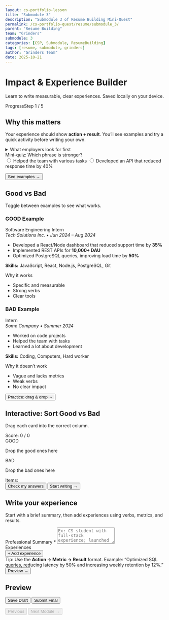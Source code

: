 ```yaml
---
layout: cs-portfolio-lesson
title: "Submodule 3"
description: "Submodule 3 of Resume Building Mini-Quest"
permalink: /cs-portfolio-quest/resume/submodule_3/
parent: "Resume Building"
team: "Grinders"
submodule: 3
categories: [CSP, Submodule, ResumeBuilding]
tags: [resume, submodule, grinders]
author: "Grinders Team"
date: 2025-10-21
---
```


<link href="https://cdn.jsdelivr.net/npm/tailwindcss@2.2.19/dist/tailwind.min.css" rel="stylesheet">

<div class="max-w-3xl mx-auto p-4">
  <h1 class="text-2xl font-bold mb-2">Impact & Experience Builder</h1>
  <p class="text-gray-600 mb-4">Learn to write measurable, clear experiences. Saved locally on your device.</p>

  <!-- Progress -->
  <div class="border rounded p-3 mb-4">
    <div class="flex justify-between text-sm">
      <span>Progress</span><span id="progressLabel">Step 1 / 5</span>
    </div>
    <div class="w-full bg-gray-200 rounded h-2 mt-2">
      <div id="progressBar" class="bg-blue-600 h-2 rounded" style="width:20%"></div>
    </div>
  </div>

  <!-- STEP 1: Why it matters -->
  <section data-step="0" class="space-y-3">
    <h2 class="text-xl font-semibold">Why this matters</h2>
    <p>Your experience should show <b>action + result</b>. You’ll see examples and try a quick activity before writing your own.</p>
    <details class="border rounded p-3">
      <summary class="font-medium cursor-pointer">What employers look for first</summary>
      <ul class="list-disc ml-5 mt-2 text-sm">
        <li><b>Action verbs</b> (Developed, Optimized, Led)</li>
        <li><b>Metrics</b> (% / time / $ / users)</li>
        <li><b>Clear results</b> (what you improved and how it made an impact)</li>
      </ul>
    </details>
    <div class="border rounded p-3">
      <div class="font-medium mb-2">Mini-quiz: Which phrase is stronger?</div>
      <div class="space-y-1 text-sm" id="miniQuiz">
        <label class="flex items-center gap-2"><input type="radio" name="q1" value="a"> Helped the team with various tasks</label>
        <label class="flex items-center gap-2"><input type="radio" name="q1" value="b"> Developed an API that reduced response time by 40%</label>
      </div>
      <p id="miniQuizResult" class="text-sm mt-2"></p>
    </div>
    <div>
      <button id="toStep2" class="px-3 py-2 border rounded">See examples →</button>
    </div>
  </section>

  <!-- STEP 2: Good vs Bad -->
  <section data-step="1" class="space-y-3 hidden">
    <h2 class="text-xl font-semibold">Good vs Bad</h2>
    <p class="text-gray-700">Toggle between examples to see what works.</p>
    <div class="grid md:grid-cols-2 gap-3">
      <!-- GOOD -->
      <div class="border rounded p-3">
        <h3 class="font-semibold mb-1">GOOD Example</h3>
        <div>
          <div class="font-medium">Software Engineering Intern</div>
          <div class="text-sm text-gray-600 mb-2"><em>Tech Solutions Inc. • Jun 2024 – Aug 2024</em></div>
          <ul class="list-disc ml-5 text-sm space-y-1">
            <li>Developed a React/Node dashboard that reduced support time by <b>35%</b></li>
            <li>Implemented REST APIs for <b>10,000+ DAU</b></li>
            <li>Optimized PostgreSQL queries, improving load time by <b>50%</b></li>
          </ul>
          <p class="text-sm mt-2"><b>Skills:</b> JavaScript, React, Node.js, PostgreSQL, Git</p>
        </div>
        <div class="mt-3">
          <div class="font-semibold">Why it works</div>
          <ul class="list-disc ml-5 text-sm mt-1">
            <li>Specific and measurable</li>
            <li>Strong verbs</li>
            <li>Clear tools</li>
          </ul>
        </div>
      </div>
      <!-- BAD -->
      <div class="border rounded p-3">
        <h3 class="font-semibold mb-1">BAD Example</h3>
        <div>
          <div class="font-medium">Intern</div>
          <div class="text-sm text-gray-600 mb-2"><em>Some Company • Summer 2024</em></div>
          <ul class="list-disc ml-5 text-sm space-y-1">
            <li>Worked on code projects</li>
            <li>Helped the team with tasks</li>
            <li>Learned a lot about development</li>
          </ul>
          <p class="text-sm mt-2"><b>Skills:</b> Coding, Computers, Hard worker</p>
        </div>
        <div class="mt-3">
          <div class="font-semibold">Why it doesn’t work</div>
          <ul class="list-disc ml-5 text-sm mt-1">
            <li>Vague and lacks metrics</li>
            <li>Weak verbs</li>
            <li>No clear impact</li>
          </ul>
        </div>
      </div>
    </div>
    <div>
      <button id="toStep3" class="px-3 py-2 border rounded">Practice: drag & drop →</button>
    </div>
  </section>

  <!-- STEP 3: Drag & Drop -->
  <section data-step="2" class="space-y-3 hidden">
    <h2 class="text-xl font-semibold">Interactive: Sort Good vs Bad</h2>
    <p>Drag each card into the correct column.</p>
    <div class="text-center font-medium">Score: <span id="score">0</span> / <span id="total">0</span></div>
    <div class="grid md:grid-cols-2 gap-3">
      <div>
        <div class="border-2 border-dashed rounded p-3 min-h-[160px]" id="goodZone">
          <div class="font-semibold mb-1">GOOD</div>
          <p class="text-sm text-gray-600">Drop the good ones here</p>
        </div>
      </div>
      <div>
        <div class="border-2 border-dashed rounded p-3 min-h-[160px]" id="badZone">
          <div class="font-semibold mb-1">BAD</div>
          <p class="text-sm text-gray-600">Drop the bad ones here</p>
        </div>
      </div>
    </div>
    <div>
      <div class="font-medium mb-1">Items:</div>
      <div id="itemsPool" class="border rounded p-3 flex flex-wrap gap-2"></div>
    </div>
    <div class="flex gap-2">
      <button id="checkAnswersBtn" class="px-3 py-2 border rounded hidden">Check my answers</button>
      <button id="toStep4" class="px-3 py-2 border rounded hidden">Start writing →</button>
    </div>
  </section>

  <!-- STEP 4: Writing Form -->
  <section data-step="3" class="space-y-3 hidden">
    <h2 class="text-xl font-semibold">Write your experience</h2>
    <p class="text-gray-700">Start with a brief summary, then add experiences using verbs, metrics, and results.</p>
    <div>
      <label class="block text-sm font-medium">Professional Summary *</label>
      <textarea id="summary" rows="3" class="w-full border rounded px-3 py-2" placeholder="Ex: CS student with full-stack experience; launched an app that reduced support time by 35%"></textarea>
    </div>
    <div class="border rounded p-3">
      <div class="font-medium mb-2">Experiences</div>
      <div id="experienceContainer" class="space-y-3"></div>
      <button id="addExperienceBtn" class="px-3 py-2 border rounded">+ Add experience</button>
    </div>
    <div class="text-sm text-gray-600">
      Tip: Use the <b>Action → Metric → Result</b> format. Example: “Optimized SQL queries, reducing latency by 50% and increasing weekly retention by 12%.”
    </div>
    <div>
      <button id="toStep5" class="px-3 py-2 border rounded">Preview →</button>
    </div>
  </section>

  <!-- STEP 5: Resume Preview -->
  <section data-step="4" class="space-y-3 hidden">
    <h2 class="text-xl font-semibold">Preview</h2>
    <div id="resumePreview" class="border rounded p-4 space-y-3 text-sm leading-6"></div>
    <div class="grid md:grid-cols-2 gap-2">
      <button id="saveDraft" class="px-3 py-2 border rounded">Save Draft</button>
      <button id="submitFinal" class="px-3 py-2 border rounded">Submit Final</button>
    </div>
    <p id="saveMessage" class="text-sm mt-1"></p>
  </section>

  <!-- Bottom Navigation -->
  <div class="flex justify-between mt-4">
    <button id="prevBtn" class="px-3 py-2 border rounded" disabled>Previous</button>
    <!-- Removed the redundant "Next" button -->
    <button
      id="nextModuleBtnNav"
      data-href="/cs-portfolio-quest/resume/submodule_4/"
      class="px-3 py-2 border rounded hidden bg-red-600 text-white disabled:opacity-60"
      disabled
    >Next Module →</button>
  </div>
</div>

<script>
document.addEventListener('DOMContentLoaded', () => {
  // --------- State ----------
  const state = {
    step: 0,
    submitted: false,
    summary: "",
    experiences: [] // {title, company, dates, bullets}
  };

  // --------- DOM helpers ----------
  const $  = s => document.querySelector(s);
  const $$ = s => Array.from(document.querySelectorAll(s));
  const steps = $$('section[data-step]');
  const progressBar   = $('#progressBar');
  const progressLabel = $('#progressLabel');

  const prevBtn = $('#prevBtn');
  const nextModuleBtnNav = $('#nextModuleBtnNav');

  // Step 1
  const miniQuiz = $('#miniQuiz');
  const miniQuizResult = $('#miniQuizResult');
  const toStep2 = $('#toStep2');

  // Step 2
  const toStep3 = $('#toStep3');

  // Step 3
  const itemsPool = $('#itemsPool');
  const goodZone = $('#goodZone');
  const badZone  = $('#badZone');
  const checkAnswersBtn = $('#checkAnswersBtn');
  const toStep4 = $('#toStep4');
  const scoreSpan = $('#score');
  const totalSpan = $('#total');

  // Step 4
  const summaryEl = $('#summary');
  const experienceContainer = $('#experienceContainer');
  const addExperienceBtn = $('#addExperienceBtn');
  const toStep5 = $('#toStep5');

  // Step 5
  const resumePreview = $('#resumePreview');
  const saveDraftBtn = $('#saveDraft');
  const submitFinalBtn = $('#submitFinal');
  const saveMessage = $('#saveMessage');

  // --------- Progress / navigation ----------
  function showStep(i){
    state.step = Math.max(0, Math.min(steps.length-1, i));
    steps.forEach((el,idx)=>el.classList.toggle('hidden', idx!==state.step));
    const pct = ((state.step+1)/steps.length)*100;
    progressBar.style.width = pct + '%';
    progressLabel.textContent = `Step ${state.step+1} / ${steps.length}`;
    prevBtn.disabled = state.step===0;

    const onLast = state.step === steps.length - 1;
    nextModuleBtnNav.classList.toggle('hidden', !onLast);
    nextModuleBtnNav.disabled = !state.submitted;

    persist();
    if (onLast) updateResumePreview();
  }

  prevBtn.addEventListener('click', ()=>showStep(state.step-1));

  if (nextModuleBtnNav){
    nextModuleBtnNav.addEventListener('click', (e)=>{
      e.preventDefault();
      if (!state.submitted){ alert("Submit Final first."); return; }
      alert("Great! Next you’ll auto-generate your resume from what you wrote.");
      const href = nextModuleBtnNav.getAttribute('data-href');
      if (href) window.location.href = href;
    });
  }

  // --------- STEP 1 ----------
  if (miniQuiz){
    miniQuiz.addEventListener('change', (e)=>{
      const v = e.target.value;
      if (!v) return;
      const ok = v === 'b';
      miniQuizResult.textContent = ok ? "Correct — action + metric = clear impact." : "The other option is better — more concrete and measurable.";
      miniQuizResult.className = "text-sm mt-2 " + (ok ? "text-green-700" : "text-red-700");
    });
  }
  toStep2?.addEventListener('click', ()=>showStep(1));

  // --------- STEP 2 ----------
  toStep3?.addEventListener('click', ()=>{
    showStep(2);
    initDragDrop();
  });

  // --------- STEP 3: Drag & Drop ----------
  const dragDropItems = [
    { text: "Increased engagement by 45% using personalized recommendations", good: true },
    { text: "Worked on team stuff", good: false },
    { text: "Was responsible for tasks", good: false },
    { text: "Implemented automated tests and cut detection time by 60%", good: true },
    { text: "Used Java and Python", good: false },
    { text: "Helped on projects", good: false },
    { text: "Led 4 devs and launched an app with 50,000+ downloads in 1 month", good: true },
    { text: "I’m good at teamwork", good: false },
    { text: "Optimized queries and saved $2,000/month on servers", good: true },
    { text: "Completed assigned tasks", good: false },
    { text: "Designed a REST API with 100,000+ requests/day", good: true },
    { text: "I learn fast", good: false }
  ];
  const answers = {}; // id -> true/false

  function initDragDrop(){
    itemsPool.innerHTML = "";
    [goodZone, badZone].forEach(z=>z.innerHTML = z.innerHTML); // keep headers
    const shuffled = [...dragDropItems].sort(()=>Math.random()-0.5);
    shuffled.forEach((item, idx)=>{
      const div = document.createElement('div');
      div.className = "px-3 py-2 border rounded bg-white cursor-move text-sm";
      div.draggable = true;
      const id = `itm-${Date.now()}-${idx}`;
      div.dataset.id = id;
      div.dataset.good = String(item.good);
      div.textContent = item.text;
      div.addEventListener('dragstart', ev=>{
        ev.dataTransfer.setData('text/plain', id);
        div.classList.add('opacity-50');
      });
      div.addEventListener('dragend', ()=>div.classList.remove('opacity-50'));
      itemsPool.appendChild(div);
      answers[id] = undefined;
    });
    totalSpan.textContent = String(shuffled.length);
    scoreSpan.textContent = "0";
    checkAnswersBtn.classList.add('hidden');
    toStep4.classList.add('hidden');
  }

  function zoneCommon(zone){
    zone.addEventListener('dragover', e=>{ e.preventDefault(); zone.classList.add('bg-gray-50'); });
    zone.addEventListener('dragleave', ()=>zone.classList.remove('bg-gray-50'));
    zone.addEventListener('drop', e=>{
      e.preventDefault();
      zone.classList.remove('bg-gray-50');
      const id = e.dataTransfer.getData('text/plain');
      const el = document.querySelector(`[data-id="${id}"]`);
      if (!el) return;
      zone.appendChild(el);
      answers[id] = (zone.id === 'goodZone');
      if (itemsPool.children.length === 0) checkAnswersBtn.classList.remove('hidden');
    });
  }
  zoneCommon(goodZone);
  zoneCommon(badZone);

  checkAnswersBtn?.addEventListener('click', ()=>{
    let correct = 0;
    Object.keys(answers).forEach(id=>{
      const el = document.querySelector(`[data-id="${id}"]`);
      if (!el) return;
      const isGood = el.dataset.good === 'true';
      const pickedGood = answers[id] === true;
      if (isGood === pickedGood){
        el.classList.remove('border-red-600','bg-red-50');
        el.classList.add('border-green-600','bg-green-50');
        correct++;
      } else {
        el.classList.remove('border-green-600','bg-green-50');
        el.classList.add('border-red-600','bg-red-50');
      }
    });
    scoreSpan.textContent = String(correct);
    toStep4.classList.remove('hidden');
    if (correct === Object.keys(answers).length){
      alert("Perfect! 🎉");
    } else {
      alert(`You got ${correct}/${Object.keys(answers).length}. Review the red ones or continue.`);
    }
  });

  toStep4?.addEventListener('click', ()=>showStep(3));

  // --------- STEP 4: Form (summary + experiences) ----------
  addExperienceBtn?.addEventListener('click', ()=>addExperience());
  function addExperience(initial={}){
    state.experiences.push({
      title: initial.title || "",
      company: initial.company || "",
      dates: initial.dates || "",
      bullets: initial.bullets || ""
    });
    renderExperiences();
    persist();
  }

  function renderExperiences(){
    experienceContainer.innerHTML = "";
    state.experiences.forEach((ex, i)=>{
      const wrap = document.createElement('div');
      wrap.className = "border-l-4 border-gray-200 bg-white p-3 rounded";
      wrap.innerHTML = `
        <div class="flex justify-between items-center">
          <div class="font-semibold">Experience ${i+1}</div>
          <button data-rm="${i}" class="px-2 py-1 border rounded text-sm">Remove</button>
        </div>
        <div class="mt-2 grid md:grid-cols-2 gap-2">
          <div>
            <label class="block text-sm font-medium">Job Title *</label>
            <input data-f="title" data-i="${i}" class="w-full border rounded px-3 py-2" placeholder="Software Engineering Intern" value="${escapeHtml(ex.title)}">
          </div>
          <div>
            <label class="block text-sm font-medium">Company *</label>
            <input data-f="company" data-i="${i}" class="w-full border rounded px-3 py-2" placeholder="Tech Solutions Inc." value="${escapeHtml(ex.company)}">
          </div>
        </div>
        <div class="mt-2">
          <label class="block text-sm font-medium">Dates *</label>
          <input data-f="dates" data-i="${i}" class="w-full border rounded px-3 py-2" placeholder="Jun 2024 – Aug 2024" value="${escapeHtml(ex.dates)}">
        </div>
        <div class="mt-2">
          <label class="block text-sm font-medium">Bullets * (use “-” on separate lines)</label>
          <textarea data-f="bullets" data-i="${i}" rows="3" class="w-full border rounded px-3 py-2" placeholder="• Developed X that reduced Y by Z%\n• Led 3 people to launch ...\n• Optimized SQL queries ...">${escapeHtml(ex.bullets)}</textarea>
        </div>
      `;
      experienceContainer.appendChild(wrap);
    });

    // handlers
    experienceContainer.querySelectorAll('[data-rm]').forEach(btn=>{
      btn.addEventListener('click', ()=>{
        const i = +btn.getAttribute('data-rm');
        state.experiences.splice(i,1);
        renderExperiences();
        persist();
      });
    });
    experienceContainer.querySelectorAll('input[data-f], textarea[data-f]').forEach(inp=>{
      inp.addEventListener('input', ()=>{
        const i = +inp.getAttribute('data-i');
        const f = inp.getAttribute('data-f');
        state.experiences[i][f] = inp.value;
        persist();
      });
    });
  }

  summaryEl?.addEventListener('input', ()=>{
    state.summary = summaryEl.value;
    persist();
  });

  toStep5?.addEventListener('click', ()=>{
    if (!state.summary.trim()){
      alert("Write your Professional Summary before continuing.");
      return;
    }
    showStep(4);
    updateResumePreview();
  });

  // --------- STEP 5: Preview / Save / Submit ----------
  function updateResumePreview(){
    const parts = [];

    // Header (summary only in this module)
    parts.push(`<div class="text-lg font-bold">Professional Summary</div>`);
    parts.push(`<div>${nl2br(escapeHtml(state.summary || "Add a brief professional summary."))}</div>`);

    // Experiences
    parts.push(`<div class="mt-3 text-base font-semibold">Experience</div>`);
    if (state.experiences.length){
      state.experiences.forEach(ex=>{
        if (!ex.title && !ex.company && !ex.dates && !ex.bullets) return;
        parts.push(`<div class="mt-1">
          <div class="font-medium">${escapeHtml(ex.title || "Job title")}</div>
          <div class="text-gray-700 text-sm">${escapeHtml(ex.company || "Company")} • ${escapeHtml(ex.dates || "Dates")}</div>
          ${renderBullets(ex.bullets)}
        </div>`);
      });
    } else {
      parts.push(`<div class="text-sm text-gray-500">Add at least one experience.</div>`);
    }

    html += `</div>`; // linkedin-content

    linkedinPreview.innerHTML = html;
    showStep(4);
  }

  function renderBullets(text){
    const lines = (text || "").split(/\r?\n/).map(s=>s.trim()).filter(Boolean);
    if (!lines.length) return `<div class="text-sm text-gray-500">Add bullets with metrics and impact.</div>`;
    const items = lines.map(l=>`<li>${escapeHtml(l.replace(/^•\s*/,'') || '')}</li>`).join('');
    return `<ul class="list-disc ml-5 text-sm mt-1 space-y-1">${items}</ul>`;
  }

  saveDraftBtn?.addEventListener('click', ()=>{
    persist();
    updateResumePreview();
    saveMessage.textContent = "Draft saved on this device.";
    saveMessage.className = "text-sm mt-1 text-green-700";
  });

  submitFinalBtn?.addEventListener('click', async ()=>{
    updateResumePreview();
    const ok = await submitFinal({
      summary: state.summary,
      experiences: state.experiences
    });
    state.submitted = !!ok;
    persist();

    if (ok){
      saveMessage.textContent = "Submitted! Your information has been received.";
      saveMessage.className = "text-sm mt-1 text-green-700";
      // enable and turn the Next Module button green
      nextModuleBtnNav.disabled = false;
      nextModuleBtnNav.classList.remove('bg-red-600');
      nextModuleBtnNav.classList.add('bg-green-600');
    } else {
      saveMessage.textContent = "Something went wrong. Try again.";
      saveMessage.className = "text-sm mt-1 text-red-700";
    }
  });

  async function submitFinal(payload){
    console.log("Would submit:", payload);
    //FOR BACKEND LATER
    // await fetch("/api/resume/module3/submit", { method:"POST", headers:{'Content-Type':'application/json'}, body: JSON.stringify(payload) });
    return true;
  }

  // --------- Persistence ----------
  const STORAGE_KEY = "resume_builder_module3_v1";
  function persist(){
    try{
      localStorage.setItem(STORAGE_KEY, JSON.stringify(state));
    }catch(e){}
  }
  function restore(){
    try{
      const raw = localStorage.getItem(STORAGE_KEY);
      if (!raw) { // initial state
        addExperience();
        return;
      }
      const s = JSON.parse(raw);
      state.step = 0;               // always start on Step 1
      state.submitted = !!s.submitted;
      state.summary = s.summary || "";
      state.experiences = Array.isArray(s.experiences) ? s.experiences : [];
      summaryEl.value = state.summary;
      renderExperiences();
    }catch(e){
      addExperience();
    }
  }

  // --------- Utils ----------
  function escapeHtml(s){ return String(s||"").replace(/[&<>"']/g,m=>({'&':'&amp;','<':'&lt;','>':'&gt;','"':'&quot;',"'":'&#39;'}[m])); }
  function nl2br(s){ return String(s||"").replace(/\n/g,"<br>"); }

  // --------- Boot ----------
  restore();
  showStep(0);
});
</script>